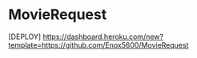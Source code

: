 # MovieRequest

[DEPLOY]
https://dashboard.heroku.com/new?template=https://github.com/Enox5600/MovieRequest
